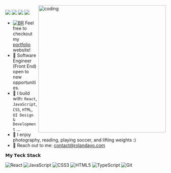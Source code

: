 <img align="right" alt="coding" width="400" src="https://media3.giphy.com/media/qgQUggAC3Pfv687qPC/giphy.gif">


[<img src="https://img.shields.io/badge/github-%2312100E.svg?&style=for-the-badge&logo=github&logoColor=white&color=black" />](https://github.com/rolandayo)
[<img src="https://img.shields.io/badge/gitlab-%2312100E.svg?&style=for-the-badge&logo=gitlab&logoColor=white&color=9b51e0" />](https://github.com/rolandayo)
[<img src="https://img.shields.io/badge/instagram-%2312100E.svg?&style=for-the-badge&logo=instagram&color=405DE6" />](https://instagram.com/thealphagram) 
[<img src="https://img.shields.io/badge/linkedin-%230077B5.svg?&style=for-the-badge&logo=linkedin&logoColor=white" />](https://www.linkedin.com/in/roland-ayo-916763230/)


- [![BR](https://b-r.io/favicons/favicon-16x16.png)](https://rolandayo.com/) 
Feel free to checkout my [portfolio](https://rolandayo.com/) website!
- 🏢 Software Engineer (Front End) open to new opportunities.
- 🌴 I build with: `React`, `JavaScript`, `CSS`, `HTML`, `UI Design & Development` ...
- 🎥 I enjoy photography, reading, playing soccer, and lifting weights :)
- 💬 Reach out to me: contact@rolandayo.com

 𝗠𝘆 𝗧𝗲𝗰𝗸 𝗦𝘁𝗮𝗰𝗸

![React](https://img.shields.io/badge/-React-%23282C34?style=flat-square&logo=react)
![JavaScript](https://img.shields.io/badge/-JavaScript-%23F7DF1C?style=flat-square&logo=javascript&logoColor=000000&labelColor=%23F7DF1C&color=%23FFCE5A)
![CSS3](https://img.shields.io/badge/-CSS3-%231572B6?style=flat-square&logo=css3)
![HTML5](https://img.shields.io/badge/-HTML5-%23E44D27?style=flat-square&logo=html5&logoColor=ffffff)
![TypeScript](https://img.shields.io/badge/-TypeScript-007ACC?style=flat-square&logo=typescript&logoColor=white)
![Git](https://img.shields.io/badge/-Git-%23F05032?style=flat-square&logo=git&logoColor=%23ffffff)
